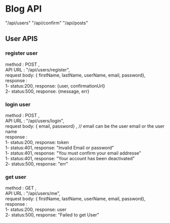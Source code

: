 # Blog API
"/api/users"
"/api/confirm"
"/api/posts"

## User APIS

### register user 
method : POST , <br>
API URL : "/api/users/register", <br>
request body: { firstName, lastName, userName, email, password}, <br>
response : <br>
1- status:200, response: {user, confirmationUrl} <br>
2- status:500, response: {message, err} <br>

### login user 
method : POST , <br>
API URL : "/api/users/login", <br>
request body: { email, password} , // email can be the user email or the user name <br>
response : <br>
1- status:200, response: token <br>
1- status:401, response: "Invalid Email or password" <br>
1- status:401, response: "You must confirm your email addresse" <br>
1- status:401, response: "Your account has been deactivated" <br>
2- status:500, response: "err" <br>

### get user 
method : GET , <br>
API URL : "/api/users/me", <br>
request body: { firstName, lastName, userName, email, password}, <br>
response : <br>
1- status:200, response: user <br>
2- status:500, response: "Failed to get User" <br>


